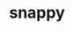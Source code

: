 ---
title: "snappy"
layout: cache
categories: [package, develop]
meta: {"compilers": ["apple-clang@=15.0.0", "cce@=18.0.0", "gcc@=10.3.0", "gcc@=11.1.0", "gcc@=11.4.0", "gcc@=12.4.0", "gcc@=7.3.1", "gcc@=9.4.0", "msvc@=19.39.33523", "oneapi@=2024.1.0", "oneapi@=2024.2.1"], "num_specs": 52, "num_specs_by_stack": {"aws-isc": 1, "aws-isc-aarch64": 1, "aws-pcluster-icelake": 1, "aws-pcluster-neoverse_v1": 3, "aws-pcluster-x86_64_v4": 12, "data-vis-sdk": 4, "developer-tools-darwin": 2, "e4s": 6, "e4s-cray-rhel": 3, "e4s-cray-sles": 2, "e4s-neoverse-v2": 3, "e4s-neoverse_v1": 4, "e4s-oneapi": 6, "e4s-power": 1, "e4s-rocm-external": 3, "root": 52, "windows-vis": 2}, "oss": ["amzn2", "rhel8", "sle_hpc15", "ubuntu20.04", "ubuntu22.04", "ventura", "windows10.0.20348"], "platforms": ["darwin", "linux", "windows"], "stacks": ["aws-isc", "aws-isc-aarch64", "aws-pcluster-icelake", "aws-pcluster-neoverse_v1", "aws-pcluster-x86_64_v4", "data-vis-sdk", "developer-tools-darwin", "e4s", "e4s-cray-rhel", "e4s-cray-sles", "e4s-neoverse-v2", "e4s-neoverse_v1", "e4s-oneapi", "e4s-power", "e4s-rocm-external", "root", "windows-vis"], "targets": ["aarch64", "neoverse_v1", "neoverse_v2", "ppc64le", "skylake_avx512", "x86_64", "x86_64_v3", "x86_64_v4"], "versions": ["1.1.10", "1.2.1"]}
spec_details: [{"compiler": "apple-clang@=15.0.0", "hash": "i2efmkfts7yjrve5tp42y57zisof3t5w", "os": "ventura", "platform": "darwin", "size": "-", "stacks": ["developer-tools-darwin", "root"], "tarball": "https://binaries.spack.io/develop/build_cache/darwin-ventura-aarch64/apple-clang-15.0.0/snappy-1.2.1/darwin-ventura-aarch64-apple-clang-15.0.0-snappy-1.2.1-i2efmkfts7yjrve5tp42y57zisof3t5w.spack", "target": "aarch64", "variants": ["build_system=cmake", "build_type=Release", "generator=make", "~ipo", "+pic", "+shared"], "versions": ["1.2.1"]}, {"compiler": "apple-clang@=15.0.0", "hash": "doxgxbt6gnnh6jghz4fyuobskpy5xldc", "os": "ventura", "platform": "darwin", "size": "-", "stacks": ["developer-tools-darwin", "root"], "tarball": "https://binaries.spack.io/develop/build_cache/darwin-ventura-aarch64/apple-clang-15.0.0/snappy-1.2.1/darwin-ventura-aarch64-apple-clang-15.0.0-snappy-1.2.1-doxgxbt6gnnh6jghz4fyuobskpy5xldc.spack", "target": "aarch64", "variants": ["build_system=cmake", "build_type=Release", "generator=make", "~ipo", "+pic", "+shared"], "versions": ["1.2.1"]}, {"compiler": "gcc@=7.3.1", "hash": "lojtwyiqmfmlrmvw7sipt5cjenrfmnb6", "os": "amzn2", "platform": "linux", "size": "-", "stacks": ["aws-isc-aarch64", "root"], "tarball": "https://binaries.spack.io/develop/build_cache/linux-amzn2-aarch64/gcc-7.3.1/snappy-1.2.1/linux-amzn2-aarch64-gcc-7.3.1-snappy-1.2.1-lojtwyiqmfmlrmvw7sipt5cjenrfmnb6.spack", "target": "aarch64", "variants": ["build_system=cmake", "build_type=Release", "generator=make", "~ipo", "+pic", "+shared"], "versions": ["1.2.1"]}, {"compiler": "gcc@=12.4.0", "hash": "jq5fu3wsbskdxly43ra6doigeq7qmtgg", "os": "amzn2", "platform": "linux", "size": "-", "stacks": ["aws-pcluster-neoverse_v1", "root"], "tarball": "https://binaries.spack.io/develop/build_cache/linux-amzn2-neoverse_v1/gcc-12.4.0/snappy-1.2.1/linux-amzn2-neoverse_v1-gcc-12.4.0-snappy-1.2.1-jq5fu3wsbskdxly43ra6doigeq7qmtgg.spack", "target": "neoverse_v1", "variants": ["build_system=cmake", "build_type=Release", "generator=make", "~ipo", "+pic", "+shared"], "versions": ["1.2.1"]}, {"compiler": "gcc@=12.4.0", "hash": "f4fqz5mel2ulvvqe665eriyt4i6gazcx", "os": "amzn2", "platform": "linux", "size": "-", "stacks": ["aws-pcluster-neoverse_v1", "root"], "tarball": "https://binaries.spack.io/develop/build_cache/linux-amzn2-neoverse_v1/gcc-12.4.0/snappy-1.2.1/linux-amzn2-neoverse_v1-gcc-12.4.0-snappy-1.2.1-f4fqz5mel2ulvvqe665eriyt4i6gazcx.spack", "target": "neoverse_v1", "variants": ["build_system=cmake", "build_type=Release", "generator=make", "~ipo", "+pic", "+shared"], "versions": ["1.2.1"]}, {"compiler": "gcc@=12.4.0", "hash": "zk2tqhvkoa3ozucritrjpwkz6rqiirev", "os": "amzn2", "platform": "linux", "size": "-", "stacks": ["aws-pcluster-neoverse_v1", "root"], "tarball": "https://binaries.spack.io/develop/build_cache/linux-amzn2-neoverse_v1/gcc-12.4.0/snappy-1.2.1/linux-amzn2-neoverse_v1-gcc-12.4.0-snappy-1.2.1-zk2tqhvkoa3ozucritrjpwkz6rqiirev.spack", "target": "neoverse_v1", "variants": ["build_system=cmake", "build_type=Release", "generator=make", "~ipo", "+pic", "+shared"], "versions": ["1.2.1"]}, {"compiler": "gcc@=7.3.1", "hash": "gv4b2v6k6m2txuwbnlakaoj6c3tlq3rh", "os": "amzn2", "platform": "linux", "size": "-", "stacks": ["aws-pcluster-icelake", "root"], "tarball": "https://binaries.spack.io/develop/build_cache/linux-amzn2-skylake_avx512/gcc-7.3.1/snappy-1.1.10/linux-amzn2-skylake_avx512-gcc-7.3.1-snappy-1.1.10-gv4b2v6k6m2txuwbnlakaoj6c3tlq3rh.spack", "target": "skylake_avx512", "variants": ["build_system=cmake", "build_type=Release", "generator=make", "~ipo", "+pic", "+shared"], "versions": ["1.1.10"]}, {"compiler": "gcc@=12.4.0", "hash": "r4bajand5jhszfy4zd5fo2evuqub23if", "os": "amzn2", "platform": "linux", "size": "-", "stacks": ["aws-pcluster-x86_64_v4", "root"], "tarball": "https://binaries.spack.io/develop/build_cache/linux-amzn2-x86_64_v3/gcc-12.4.0/snappy-1.2.1/linux-amzn2-x86_64_v3-gcc-12.4.0-snappy-1.2.1-r4bajand5jhszfy4zd5fo2evuqub23if.spack", "target": "x86_64_v3", "variants": ["build_system=cmake", "build_type=Release", "generator=make", "~ipo", "+pic", "+shared"], "versions": ["1.2.1"]}, {"compiler": "gcc@=12.4.0", "hash": "ijnmetwbxqi6ghu2osohiin4dcqfjy2d", "os": "amzn2", "platform": "linux", "size": "-", "stacks": ["aws-pcluster-x86_64_v4", "root"], "tarball": "https://binaries.spack.io/develop/build_cache/linux-amzn2-x86_64_v3/gcc-12.4.0/snappy-1.2.1/linux-amzn2-x86_64_v3-gcc-12.4.0-snappy-1.2.1-ijnmetwbxqi6ghu2osohiin4dcqfjy2d.spack", "target": "x86_64_v3", "variants": ["build_system=cmake", "build_type=Release", "generator=make", "~ipo", "+pic", "+shared"], "versions": ["1.2.1"]}, {"compiler": "gcc@=12.4.0", "hash": "f45hfvzpwnb6twp5fzsimm3hw6jldm7f", "os": "amzn2", "platform": "linux", "size": "-", "stacks": ["aws-pcluster-x86_64_v4", "root"], "tarball": "https://binaries.spack.io/develop/build_cache/linux-amzn2-x86_64_v3/gcc-12.4.0/snappy-1.2.1/linux-amzn2-x86_64_v3-gcc-12.4.0-snappy-1.2.1-f45hfvzpwnb6twp5fzsimm3hw6jldm7f.spack", "target": "x86_64_v3", "variants": ["build_system=cmake", "build_type=Release", "generator=make", "~ipo", "+pic", "+shared"], "versions": ["1.2.1"]}, {"compiler": "gcc@=7.3.1", "hash": "lwzfqirf36v5m7plfue3m3ojqycabfpv", "os": "amzn2", "platform": "linux", "size": "-", "stacks": ["aws-isc", "root"], "tarball": "https://binaries.spack.io/develop/build_cache/linux-amzn2-x86_64_v3/gcc-7.3.1/snappy-1.2.1/linux-amzn2-x86_64_v3-gcc-7.3.1-snappy-1.2.1-lwzfqirf36v5m7plfue3m3ojqycabfpv.spack", "target": "x86_64_v3", "variants": ["build_system=cmake", "build_type=Release", "generator=make", "~ipo", "+pic", "+shared"], "versions": ["1.2.1"]}, {"compiler": "oneapi@=2024.1.0", "hash": "z4ohrldklb2kq6hx2sjhrms7uqosevik", "os": "amzn2", "platform": "linux", "size": "-", "stacks": ["aws-pcluster-x86_64_v4", "root"], "tarball": "https://binaries.spack.io/develop/build_cache/linux-amzn2-x86_64_v3/oneapi-2024.1.0/snappy-1.2.1/linux-amzn2-x86_64_v3-oneapi-2024.1.0-snappy-1.2.1-z4ohrldklb2kq6hx2sjhrms7uqosevik.spack", "target": "x86_64_v3", "variants": ["build_system=cmake", "build_type=Release", "generator=make", "~ipo", "+pic", "+shared"], "versions": ["1.2.1"]}, {"compiler": "oneapi@=2024.1.0", "hash": "3nof2v6q2kxtsbtwmrfm62n7fd6gcemf", "os": "amzn2", "platform": "linux", "size": "-", "stacks": ["aws-pcluster-x86_64_v4", "root"], "tarball": "https://binaries.spack.io/develop/build_cache/linux-amzn2-x86_64_v3/oneapi-2024.1.0/snappy-1.2.1/linux-amzn2-x86_64_v3-oneapi-2024.1.0-snappy-1.2.1-3nof2v6q2kxtsbtwmrfm62n7fd6gcemf.spack", "target": "x86_64_v3", "variants": ["build_system=cmake", "build_type=Release", "generator=make", "~ipo", "+pic", "+shared"], "versions": ["1.2.1"]}, {"compiler": "oneapi@=2024.1.0", "hash": "uom6n3hsqp7c4qfmjr5ooivz3d7f3kbx", "os": "amzn2", "platform": "linux", "size": "-", "stacks": ["aws-pcluster-x86_64_v4", "root"], "tarball": "https://binaries.spack.io/develop/build_cache/linux-amzn2-x86_64_v3/oneapi-2024.1.0/snappy-1.2.1/linux-amzn2-x86_64_v3-oneapi-2024.1.0-snappy-1.2.1-uom6n3hsqp7c4qfmjr5ooivz3d7f3kbx.spack", "target": "x86_64_v3", "variants": ["build_system=cmake", "build_type=Release", "generator=make", "~ipo", "+pic", "+shared"], "versions": ["1.2.1"]}, {"compiler": "gcc@=12.4.0", "hash": "4x2idtc33qteyldtkpnghigqgghwrmix", "os": "amzn2", "platform": "linux", "size": "-", "stacks": ["aws-pcluster-x86_64_v4", "root"], "tarball": "https://binaries.spack.io/develop/build_cache/linux-amzn2-x86_64_v4/gcc-12.4.0/snappy-1.2.1/linux-amzn2-x86_64_v4-gcc-12.4.0-snappy-1.2.1-4x2idtc33qteyldtkpnghigqgghwrmix.spack", "target": "x86_64_v4", "variants": ["build_system=cmake", "build_type=Release", "generator=make", "~ipo", "+pic", "+shared"], "versions": ["1.2.1"]}, {"compiler": "gcc@=12.4.0", "hash": "jcjojfm27ovmam5u4r3bbhyxq77a75vs", "os": "amzn2", "platform": "linux", "size": "-", "stacks": ["aws-pcluster-x86_64_v4", "root"], "tarball": "https://binaries.spack.io/develop/build_cache/linux-amzn2-x86_64_v4/gcc-12.4.0/snappy-1.2.1/linux-amzn2-x86_64_v4-gcc-12.4.0-snappy-1.2.1-jcjojfm27ovmam5u4r3bbhyxq77a75vs.spack", "target": "x86_64_v4", "variants": ["build_system=cmake", "build_type=Release", "generator=make", "~ipo", "+pic", "+shared"], "versions": ["1.2.1"]}, {"compiler": "gcc@=12.4.0", "hash": "hpjgemtez56pkqdrjcuqfwlu5w46itnb", "os": "amzn2", "platform": "linux", "size": "-", "stacks": ["aws-pcluster-x86_64_v4", "root"], "tarball": "https://binaries.spack.io/develop/build_cache/linux-amzn2-x86_64_v4/gcc-12.4.0/snappy-1.2.1/linux-amzn2-x86_64_v4-gcc-12.4.0-snappy-1.2.1-hpjgemtez56pkqdrjcuqfwlu5w46itnb.spack", "target": "x86_64_v4", "variants": ["build_system=cmake", "build_type=Release", "generator=make", "~ipo", "+pic", "+shared"], "versions": ["1.2.1"]}, {"compiler": "oneapi@=2024.1.0", "hash": "ahrvielkltbu67ycywomquhppipol6m6", "os": "amzn2", "platform": "linux", "size": "-", "stacks": ["aws-pcluster-x86_64_v4", "root"], "tarball": "https://binaries.spack.io/develop/build_cache/linux-amzn2-x86_64_v4/oneapi-2024.1.0/snappy-1.2.1/linux-amzn2-x86_64_v4-oneapi-2024.1.0-snappy-1.2.1-ahrvielkltbu67ycywomquhppipol6m6.spack", "target": "x86_64_v4", "variants": ["build_system=cmake", "build_type=Release", "generator=make", "~ipo", "+pic", "+shared"], "versions": ["1.2.1"]}, {"compiler": "oneapi@=2024.1.0", "hash": "cjopqpvn7aml7pnifqat6nbsviczcu7n", "os": "amzn2", "platform": "linux", "size": "-", "stacks": ["aws-pcluster-x86_64_v4", "root"], "tarball": "https://binaries.spack.io/develop/build_cache/linux-amzn2-x86_64_v4/oneapi-2024.1.0/snappy-1.2.1/linux-amzn2-x86_64_v4-oneapi-2024.1.0-snappy-1.2.1-cjopqpvn7aml7pnifqat6nbsviczcu7n.spack", "target": "x86_64_v4", "variants": ["build_system=cmake", "build_type=Release", "generator=make", "~ipo", "+pic", "+shared"], "versions": ["1.2.1"]}, {"compiler": "oneapi@=2024.1.0", "hash": "lasmgcomnvvkvt6skefyyzl5jj4fljom", "os": "amzn2", "platform": "linux", "size": "-", "stacks": ["aws-pcluster-x86_64_v4", "root"], "tarball": "https://binaries.spack.io/develop/build_cache/linux-amzn2-x86_64_v4/oneapi-2024.1.0/snappy-1.2.1/linux-amzn2-x86_64_v4-oneapi-2024.1.0-snappy-1.2.1-lasmgcomnvvkvt6skefyyzl5jj4fljom.spack", "target": "x86_64_v4", "variants": ["build_system=cmake", "build_type=Release", "generator=make", "~ipo", "+pic", "+shared"], "versions": ["1.2.1"]}, {"compiler": "cce@=18.0.0", "hash": "22wgf22wtogjbefukwbweecc4ipmb7l2", "os": "rhel8", "platform": "linux", "size": "-", "stacks": ["e4s-cray-rhel", "root"], "tarball": "https://binaries.spack.io/develop/build_cache/linux-rhel8-x86_64_v3/cce-18.0.0/snappy-1.2.1/linux-rhel8-x86_64_v3-cce-18.0.0-snappy-1.2.1-22wgf22wtogjbefukwbweecc4ipmb7l2.spack", "target": "x86_64_v3", "variants": ["build_system=cmake", "build_type=Release", "generator=make", "~ipo", "+pic", "+shared"], "versions": ["1.2.1"]}, {"compiler": "cce@=18.0.0", "hash": "gc4cmz2ycqv4zbsk27d42u2w45esaokg", "os": "rhel8", "platform": "linux", "size": "-", "stacks": ["e4s-cray-rhel", "root"], "tarball": "https://binaries.spack.io/develop/build_cache/linux-rhel8-x86_64_v3/cce-18.0.0/snappy-1.2.1/linux-rhel8-x86_64_v3-cce-18.0.0-snappy-1.2.1-gc4cmz2ycqv4zbsk27d42u2w45esaokg.spack", "target": "x86_64_v3", "variants": ["build_system=cmake", "build_type=Release", "generator=make", "~ipo", "+pic", "+shared"], "versions": ["1.2.1"]}, {"compiler": "cce@=18.0.0", "hash": "szzahedpl3vqffqgy6ssctedfylypzwu", "os": "rhel8", "platform": "linux", "size": "-", "stacks": ["e4s-cray-rhel", "root"], "tarball": "https://binaries.spack.io/develop/build_cache/linux-rhel8-x86_64_v3/cce-18.0.0/snappy-1.2.1/linux-rhel8-x86_64_v3-cce-18.0.0-snappy-1.2.1-szzahedpl3vqffqgy6ssctedfylypzwu.spack", "target": "x86_64_v3", "variants": ["build_system=cmake", "build_type=Release", "generator=make", "~ipo", "+pic", "+shared"], "versions": ["1.2.1"]}, {"compiler": "gcc@=10.3.0", "hash": "djct3i7fle4rakukn62o25k7wmcok3nj", "os": "sle_hpc15", "platform": "linux", "size": "-", "stacks": ["e4s-cray-sles", "root"], "tarball": "https://binaries.spack.io/develop/build_cache/linux-sle_hpc15-x86_64_v4/gcc-10.3.0/snappy-1.2.1/linux-sle_hpc15-x86_64_v4-gcc-10.3.0-snappy-1.2.1-djct3i7fle4rakukn62o25k7wmcok3nj.spack", "target": "x86_64_v4", "variants": ["build_system=cmake", "build_type=Release", "generator=make", "~ipo", "+pic", "+shared"], "versions": ["1.2.1"]}, {"compiler": "gcc@=10.3.0", "hash": "daajoed2z4bytwgvhwaohhirhxgndxd6", "os": "sle_hpc15", "platform": "linux", "size": "-", "stacks": ["e4s-cray-sles", "root"], "tarball": "https://binaries.spack.io/develop/build_cache/linux-sle_hpc15-x86_64_v4/gcc-10.3.0/snappy-1.2.1/linux-sle_hpc15-x86_64_v4-gcc-10.3.0-snappy-1.2.1-daajoed2z4bytwgvhwaohhirhxgndxd6.spack", "target": "x86_64_v4", "variants": ["build_system=cmake", "build_type=Release", "generator=make", "~ipo", "+pic", "+shared"], "versions": ["1.2.1"]}, {"compiler": "gcc@=9.4.0", "hash": "szpnnrkr2fenoonn53fi7fp2qzpoh3ns", "os": "ubuntu20.04", "platform": "linux", "size": "-", "stacks": ["e4s-power", "root"], "tarball": "https://binaries.spack.io/develop/build_cache/linux-ubuntu20.04-ppc64le/gcc-9.4.0/snappy-1.2.1/linux-ubuntu20.04-ppc64le-gcc-9.4.0-snappy-1.2.1-szpnnrkr2fenoonn53fi7fp2qzpoh3ns.spack", "target": "ppc64le", "variants": ["build_system=cmake", "build_type=Release", "generator=make", "~ipo", "+pic", "+shared"], "versions": ["1.2.1"]}, {"compiler": "gcc@=11.1.0", "hash": "62d2rusbvfbma5j3nwylvp37pth65abn", "os": "ubuntu20.04", "platform": "linux", "size": "-", "stacks": ["data-vis-sdk", "root"], "tarball": "https://binaries.spack.io/develop/build_cache/linux-ubuntu20.04-x86_64_v3/gcc-11.1.0/snappy-1.2.1/linux-ubuntu20.04-x86_64_v3-gcc-11.1.0-snappy-1.2.1-62d2rusbvfbma5j3nwylvp37pth65abn.spack", "target": "x86_64_v3", "variants": ["build_system=cmake", "build_type=Release", "generator=make", "~ipo", "+pic", "+shared"], "versions": ["1.2.1"]}, {"compiler": "gcc@=11.1.0", "hash": "alaglupnsqz32qj6ucieeakjk43hsht3", "os": "ubuntu20.04", "platform": "linux", "size": "-", "stacks": ["data-vis-sdk", "root"], "tarball": "https://binaries.spack.io/develop/build_cache/linux-ubuntu20.04-x86_64_v3/gcc-11.1.0/snappy-1.2.1/linux-ubuntu20.04-x86_64_v3-gcc-11.1.0-snappy-1.2.1-alaglupnsqz32qj6ucieeakjk43hsht3.spack", "target": "x86_64_v3", "variants": ["build_system=cmake", "build_type=Release", "generator=make", "~ipo", "+pic", "+shared"], "versions": ["1.2.1"]}, {"compiler": "gcc@=11.1.0", "hash": "biwpsytofxrymmegrcqmyrxx5fua2mc3", "os": "ubuntu20.04", "platform": "linux", "size": "-", "stacks": ["data-vis-sdk", "root"], "tarball": "https://binaries.spack.io/develop/build_cache/linux-ubuntu20.04-x86_64_v3/gcc-11.1.0/snappy-1.2.1/linux-ubuntu20.04-x86_64_v3-gcc-11.1.0-snappy-1.2.1-biwpsytofxrymmegrcqmyrxx5fua2mc3.spack", "target": "x86_64_v3", "variants": ["build_system=cmake", "build_type=Release", "generator=make", "~ipo", "+pic", "+shared"], "versions": ["1.2.1"]}, {"compiler": "gcc@=11.1.0", "hash": "j4jolbpgr7oumlrfzhnjr2yzw4xraqa4", "os": "ubuntu20.04", "platform": "linux", "size": "-", "stacks": ["data-vis-sdk", "root"], "tarball": "https://binaries.spack.io/develop/build_cache/linux-ubuntu20.04-x86_64_v3/gcc-11.1.0/snappy-1.2.1/linux-ubuntu20.04-x86_64_v3-gcc-11.1.0-snappy-1.2.1-j4jolbpgr7oumlrfzhnjr2yzw4xraqa4.spack", "target": "x86_64_v3", "variants": ["build_system=cmake", "build_type=Release", "generator=make", "~ipo", "+pic", "+shared"], "versions": ["1.2.1"]}, {"compiler": "gcc@=11.1.0", "hash": "xipf6vqijxxzqs6oxjelnabiyuwlcylm", "os": "ubuntu20.04", "platform": "linux", "size": "-", "stacks": ["root"], "tarball": "https://binaries.spack.io/develop/build_cache/linux-ubuntu20.04-x86_64_v3/gcc-11.1.0/snappy-1.2.1/linux-ubuntu20.04-x86_64_v3-gcc-11.1.0-snappy-1.2.1-xipf6vqijxxzqs6oxjelnabiyuwlcylm.spack", "target": "x86_64_v3", "variants": ["build_system=cmake", "build_type=Release", "generator=make", "~ipo", "+pic", "+shared"], "versions": ["1.2.1"]}, {"compiler": "gcc@=11.4.0", "hash": "cifg2wvteg6ed7gup6yuy2jxf5vneipm", "os": "ubuntu22.04", "platform": "linux", "size": "-", "stacks": ["e4s-neoverse_v1", "root"], "tarball": "https://binaries.spack.io/develop/build_cache/linux-ubuntu22.04-neoverse_v1/gcc-11.4.0/snappy-1.2.1/linux-ubuntu22.04-neoverse_v1-gcc-11.4.0-snappy-1.2.1-cifg2wvteg6ed7gup6yuy2jxf5vneipm.spack", "target": "neoverse_v1", "variants": ["build_system=cmake", "build_type=Release", "generator=make", "~ipo", "+pic", "+shared"], "versions": ["1.2.1"]}, {"compiler": "gcc@=11.4.0", "hash": "isre3jtdze3dunk5nhwe6yczppetx4kp", "os": "ubuntu22.04", "platform": "linux", "size": "-", "stacks": ["e4s-neoverse_v1", "root"], "tarball": "https://binaries.spack.io/develop/build_cache/linux-ubuntu22.04-neoverse_v1/gcc-11.4.0/snappy-1.2.1/linux-ubuntu22.04-neoverse_v1-gcc-11.4.0-snappy-1.2.1-isre3jtdze3dunk5nhwe6yczppetx4kp.spack", "target": "neoverse_v1", "variants": ["build_system=cmake", "build_type=Release", "generator=make", "~ipo", "+pic", "+shared"], "versions": ["1.2.1"]}, {"compiler": "gcc@=11.4.0", "hash": "fumra344xp3jmuf7utarniz2yfxrygqi", "os": "ubuntu22.04", "platform": "linux", "size": "-", "stacks": ["e4s-neoverse_v1", "root"], "tarball": "https://binaries.spack.io/develop/build_cache/linux-ubuntu22.04-neoverse_v1/gcc-11.4.0/snappy-1.2.1/linux-ubuntu22.04-neoverse_v1-gcc-11.4.0-snappy-1.2.1-fumra344xp3jmuf7utarniz2yfxrygqi.spack", "target": "neoverse_v1", "variants": ["build_system=cmake", "build_type=Release", "generator=make", "~ipo", "+pic", "+shared"], "versions": ["1.2.1"]}, {"compiler": "gcc@=11.4.0", "hash": "ccblkssakgn3fmdryw46ux5f7la6ganp", "os": "ubuntu22.04", "platform": "linux", "size": "-", "stacks": ["e4s-neoverse_v1", "root"], "tarball": "https://binaries.spack.io/develop/build_cache/linux-ubuntu22.04-neoverse_v1/gcc-11.4.0/snappy-1.2.1/linux-ubuntu22.04-neoverse_v1-gcc-11.4.0-snappy-1.2.1-ccblkssakgn3fmdryw46ux5f7la6ganp.spack", "target": "neoverse_v1", "variants": ["build_system=cmake", "build_type=Release", "generator=make", "~ipo", "+pic", "+shared"], "versions": ["1.2.1"]}, {"compiler": "gcc@=11.4.0", "hash": "g6zyi3kcqphcvt24nlbndhsduvrhl76q", "os": "ubuntu22.04", "platform": "linux", "size": "-", "stacks": ["e4s-neoverse-v2", "root"], "tarball": "https://binaries.spack.io/develop/build_cache/linux-ubuntu22.04-neoverse_v2/gcc-11.4.0/snappy-1.2.1/linux-ubuntu22.04-neoverse_v2-gcc-11.4.0-snappy-1.2.1-g6zyi3kcqphcvt24nlbndhsduvrhl76q.spack", "target": "neoverse_v2", "variants": ["build_system=cmake", "build_type=Release", "generator=make", "~ipo", "+pic", "+shared"], "versions": ["1.2.1"]}, {"compiler": "gcc@=11.4.0", "hash": "pgnsvq4ngfentv4buvojtxdqtsmmn5qi", "os": "ubuntu22.04", "platform": "linux", "size": "-", "stacks": ["e4s-neoverse-v2", "root"], "tarball": "https://binaries.spack.io/develop/build_cache/linux-ubuntu22.04-neoverse_v2/gcc-11.4.0/snappy-1.2.1/linux-ubuntu22.04-neoverse_v2-gcc-11.4.0-snappy-1.2.1-pgnsvq4ngfentv4buvojtxdqtsmmn5qi.spack", "target": "neoverse_v2", "variants": ["build_system=cmake", "build_type=Release", "generator=make", "~ipo", "+pic", "+shared"], "versions": ["1.2.1"]}, {"compiler": "gcc@=11.4.0", "hash": "mj3le4x7uet34vkaxvtey46tofiudyub", "os": "ubuntu22.04", "platform": "linux", "size": "-", "stacks": ["e4s-neoverse-v2", "root"], "tarball": "https://binaries.spack.io/develop/build_cache/linux-ubuntu22.04-neoverse_v2/gcc-11.4.0/snappy-1.2.1/linux-ubuntu22.04-neoverse_v2-gcc-11.4.0-snappy-1.2.1-mj3le4x7uet34vkaxvtey46tofiudyub.spack", "target": "neoverse_v2", "variants": ["build_system=cmake", "build_type=Release", "generator=make", "~ipo", "+pic", "+shared"], "versions": ["1.2.1"]}, {"compiler": "gcc@=11.4.0", "hash": "46xmz535ak5ijxfeapsgidd6harlshqa", "os": "ubuntu22.04", "platform": "linux", "size": "-", "stacks": ["e4s", "e4s-rocm-external", "root"], "tarball": "https://binaries.spack.io/develop/build_cache/linux-ubuntu22.04-x86_64_v3/gcc-11.4.0/snappy-1.2.1/linux-ubuntu22.04-x86_64_v3-gcc-11.4.0-snappy-1.2.1-46xmz535ak5ijxfeapsgidd6harlshqa.spack", "target": "x86_64_v3", "variants": ["build_system=cmake", "build_type=Release", "generator=make", "~ipo", "+pic", "+shared"], "versions": ["1.2.1"]}, {"compiler": "gcc@=11.4.0", "hash": "salh7mwtmru5fezlz4d3cddfb5ol7hbp", "os": "ubuntu22.04", "platform": "linux", "size": "-", "stacks": ["e4s", "e4s-rocm-external", "root"], "tarball": "https://binaries.spack.io/develop/build_cache/linux-ubuntu22.04-x86_64_v3/gcc-11.4.0/snappy-1.2.1/linux-ubuntu22.04-x86_64_v3-gcc-11.4.0-snappy-1.2.1-salh7mwtmru5fezlz4d3cddfb5ol7hbp.spack", "target": "x86_64_v3", "variants": ["build_system=cmake", "build_type=Release", "generator=make", "~ipo", "+pic", "+shared"], "versions": ["1.2.1"]}, {"compiler": "gcc@=11.4.0", "hash": "qkl655dlkc6p2g4mpekem4s2dsrzuqua", "os": "ubuntu22.04", "platform": "linux", "size": "-", "stacks": ["e4s", "e4s-rocm-external", "root"], "tarball": "https://binaries.spack.io/develop/build_cache/linux-ubuntu22.04-x86_64_v3/gcc-11.4.0/snappy-1.2.1/linux-ubuntu22.04-x86_64_v3-gcc-11.4.0-snappy-1.2.1-qkl655dlkc6p2g4mpekem4s2dsrzuqua.spack", "target": "x86_64_v3", "variants": ["build_system=cmake", "build_type=Release", "generator=make", "~ipo", "+pic", "+shared"], "versions": ["1.2.1"]}, {"compiler": "gcc@=11.4.0", "hash": "gowyr7ij3bprg5lu7yraqrp546sedepv", "os": "ubuntu22.04", "platform": "linux", "size": "-", "stacks": ["e4s", "root"], "tarball": "https://binaries.spack.io/develop/build_cache/linux-ubuntu22.04-x86_64_v3/gcc-11.4.0/snappy-1.2.1/linux-ubuntu22.04-x86_64_v3-gcc-11.4.0-snappy-1.2.1-gowyr7ij3bprg5lu7yraqrp546sedepv.spack", "target": "x86_64_v3", "variants": ["build_system=cmake", "build_type=Release", "generator=make", "~ipo", "+pic", "+shared"], "versions": ["1.2.1"]}, {"compiler": "gcc@=11.4.0", "hash": "25neyoacdckw6tppljrqb2nbqp3ktc3y", "os": "ubuntu22.04", "platform": "linux", "size": "-", "stacks": ["e4s", "root"], "tarball": "https://binaries.spack.io/develop/build_cache/linux-ubuntu22.04-x86_64_v3/gcc-11.4.0/snappy-1.2.1/linux-ubuntu22.04-x86_64_v3-gcc-11.4.0-snappy-1.2.1-25neyoacdckw6tppljrqb2nbqp3ktc3y.spack", "target": "x86_64_v3", "variants": ["build_system=cmake", "build_type=Release", "generator=make", "~ipo", "+pic", "+shared"], "versions": ["1.2.1"]}, {"compiler": "gcc@=11.4.0", "hash": "sjqrub55vdfwpbylu745pytmky66y65c", "os": "ubuntu22.04", "platform": "linux", "size": "-", "stacks": ["e4s", "root"], "tarball": "https://binaries.spack.io/develop/build_cache/linux-ubuntu22.04-x86_64_v3/gcc-11.4.0/snappy-1.2.1/linux-ubuntu22.04-x86_64_v3-gcc-11.4.0-snappy-1.2.1-sjqrub55vdfwpbylu745pytmky66y65c.spack", "target": "x86_64_v3", "variants": ["build_system=cmake", "build_type=Release", "generator=make", "~ipo", "+pic", "+shared"], "versions": ["1.2.1"]}, {"compiler": "oneapi@=2024.2.1", "hash": "wsmx6wjwewdddhpvx2em4qq3ucnqkjgn", "os": "ubuntu22.04", "platform": "linux", "size": "-", "stacks": ["e4s-oneapi", "root"], "tarball": "https://binaries.spack.io/develop/build_cache/linux-ubuntu22.04-x86_64_v3/oneapi-2024.2.1/snappy-1.2.1/linux-ubuntu22.04-x86_64_v3-oneapi-2024.2.1-snappy-1.2.1-wsmx6wjwewdddhpvx2em4qq3ucnqkjgn.spack", "target": "x86_64_v3", "variants": ["build_system=cmake", "build_type=Release", "generator=make", "~ipo", "+pic", "+shared"], "versions": ["1.2.1"]}, {"compiler": "oneapi@=2024.2.1", "hash": "uftzbf2mxxqbrjcuszsjre63fyt7v6be", "os": "ubuntu22.04", "platform": "linux", "size": "-", "stacks": ["e4s-oneapi", "root"], "tarball": "https://binaries.spack.io/develop/build_cache/linux-ubuntu22.04-x86_64_v3/oneapi-2024.2.1/snappy-1.2.1/linux-ubuntu22.04-x86_64_v3-oneapi-2024.2.1-snappy-1.2.1-uftzbf2mxxqbrjcuszsjre63fyt7v6be.spack", "target": "x86_64_v3", "variants": ["build_system=cmake", "build_type=Release", "generator=make", "~ipo", "+pic", "+shared"], "versions": ["1.2.1"]}, {"compiler": "oneapi@=2024.2.1", "hash": "rdvnoktjy4fpi577ivxkhssew5hgagjz", "os": "ubuntu22.04", "platform": "linux", "size": "-", "stacks": ["e4s-oneapi", "root"], "tarball": "https://binaries.spack.io/develop/build_cache/linux-ubuntu22.04-x86_64_v3/oneapi-2024.2.1/snappy-1.2.1/linux-ubuntu22.04-x86_64_v3-oneapi-2024.2.1-snappy-1.2.1-rdvnoktjy4fpi577ivxkhssew5hgagjz.spack", "target": "x86_64_v3", "variants": ["build_system=cmake", "build_type=Release", "generator=make", "~ipo", "+pic", "+shared"], "versions": ["1.2.1"]}, {"compiler": "oneapi@=2024.2.1", "hash": "iackrvvzlmggzmhzhgjrszhflhoicygx", "os": "ubuntu22.04", "platform": "linux", "size": "-", "stacks": ["e4s-oneapi", "root"], "tarball": "https://binaries.spack.io/develop/build_cache/linux-ubuntu22.04-x86_64_v3/oneapi-2024.2.1/snappy-1.2.1/linux-ubuntu22.04-x86_64_v3-oneapi-2024.2.1-snappy-1.2.1-iackrvvzlmggzmhzhgjrszhflhoicygx.spack", "target": "x86_64_v3", "variants": ["build_system=cmake", "build_type=Release", "generator=make", "~ipo", "+pic", "+shared"], "versions": ["1.2.1"]}, {"compiler": "oneapi@=2024.2.1", "hash": "2ldfxbxl77dv2hqq5zsmofb4xqdjqsv4", "os": "ubuntu22.04", "platform": "linux", "size": "-", "stacks": ["e4s-oneapi", "root"], "tarball": "https://binaries.spack.io/develop/build_cache/linux-ubuntu22.04-x86_64_v3/oneapi-2024.2.1/snappy-1.2.1/linux-ubuntu22.04-x86_64_v3-oneapi-2024.2.1-snappy-1.2.1-2ldfxbxl77dv2hqq5zsmofb4xqdjqsv4.spack", "target": "x86_64_v3", "variants": ["build_system=cmake", "build_type=Release", "generator=make", "~ipo", "+pic", "+shared"], "versions": ["1.2.1"]}, {"compiler": "oneapi@=2024.2.1", "hash": "zutextrrg62whpz6xktt4jildn3nhhrw", "os": "ubuntu22.04", "platform": "linux", "size": "-", "stacks": ["e4s-oneapi", "root"], "tarball": "https://binaries.spack.io/develop/build_cache/linux-ubuntu22.04-x86_64_v3/oneapi-2024.2.1/snappy-1.2.1/linux-ubuntu22.04-x86_64_v3-oneapi-2024.2.1-snappy-1.2.1-zutextrrg62whpz6xktt4jildn3nhhrw.spack", "target": "x86_64_v3", "variants": ["build_system=cmake", "build_type=Release", "generator=make", "~ipo", "+pic", "+shared"], "versions": ["1.2.1"]}, {"compiler": "msvc@=19.39.33523", "hash": "hqexwr73ex3vizk3rp5mghho3mvq5avi", "os": "windows10.0.20348", "platform": "windows", "size": "-", "stacks": ["root", "windows-vis"], "tarball": "https://binaries.spack.io/develop/build_cache/windows-windows10.0.20348-x86_64/msvc-19.39.33523/snappy-1.2.1/windows-windows10.0.20348-x86_64-msvc-19.39.33523-snappy-1.2.1-hqexwr73ex3vizk3rp5mghho3mvq5avi.spack", "target": "x86_64", "variants": ["build_system=cmake", "build_type=Release", "generator=ninja", "~ipo", "+pic", "+shared"], "versions": ["1.2.1"]}, {"compiler": "msvc@=19.39.33523", "hash": "xohxbz6l44rdyonal6vjyvw34ibpmsac", "os": "windows10.0.20348", "platform": "windows", "size": "-", "stacks": ["root", "windows-vis"], "tarball": "https://binaries.spack.io/develop/build_cache/windows-windows10.0.20348-x86_64/msvc-19.39.33523/snappy-1.2.1/windows-windows10.0.20348-x86_64-msvc-19.39.33523-snappy-1.2.1-xohxbz6l44rdyonal6vjyvw34ibpmsac.spack", "target": "x86_64", "variants": ["build_system=cmake", "build_type=Release", "generator=ninja", "~ipo", "+pic", "+shared"], "versions": ["1.2.1"]}]
---